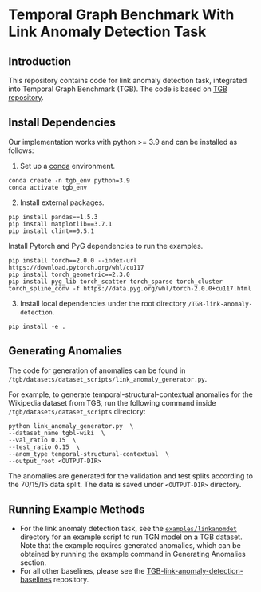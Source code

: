 # Temporal Graph Benchmark With Link Anomaly Detection Task

## Introduction
This repository contains code for link anomaly detection task, integrated into Temporal Graph Benchmark (TGB).
The code is based on [TGB repository](https://github.com/shenyangHuang/TGB).


## Install Dependencies
Our implementation works with python >= 3.9 and can be installed as follows:

1. Set up a [conda](https://docs.conda.io/projects/conda/en/latest/index.html) environment.
```
conda create -n tgb_env python=3.9
conda activate tgb_env
```

2. Install external packages.
```
pip install pandas==1.5.3
pip install matplotlib==3.7.1
pip install clint==0.5.1
```

Install Pytorch and PyG dependencies to run the examples.
```
pip install torch==2.0.0 --index-url https://download.pytorch.org/whl/cu117
pip install torch_geometric==2.3.0
pip install pyg_lib torch_scatter torch_sparse torch_cluster torch_spline_conv -f https://data.pyg.org/whl/torch-2.0.0+cu117.html
```

3. Install local dependencies under the root directory `/TGB-link-anomaly-detection`.
```
pip install -e .
```


## Generating Anomalies
The code for generation of anomalies can be found in `/tgb/datasets/dataset_scripts/link_anomaly_generator.py`.

For example, to generate temporal-structural-contextual anomalies for the Wikipedia dataset from TGB, run the following command inside `/tgb/datasets/dataset_scripts` directory:
```
python link_anomaly_generator.py  \
--dataset_name tgbl-wiki  \
--val_ratio 0.15  \
--test_ratio 0.15  \
--anom_type temporal-structural-contextual  \
--output_root <OUTPUT-DIR>
```

The anomalies are generated for the validation and test splits according to the 70/15/15 data split. The data is saved under `<OUTPUT-DIR>` directory.


## Running Example Methods
- For the link anomaly detection task, see the [`examples/linkanomdet`](https://github.com/timpostuvan/TGB-link-anomaly-detection/tree/main/examples/linkanomdet) directory for an example script to run TGN model on a TGB dataset. Note that the example requires generated anomalies, which can be obtained by running the example command in Generating Anomalies section.
- For all other baselines, please see the [TGB-link-anomaly-detection-baselines](https://github.com/timpostuvan/TGB-link-anomaly-detection-baselines) repository.